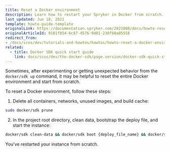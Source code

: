 ```yaml
---
title: Reset a Docker environment
description: Learn how to restart your Spryker in Docker from scratch.
last_updated: Jun 18, 2021
template: howto-guide-template
originalLink: https://documentation.spryker.com/2021080/docs/howto-reset-a-docker-environment
originalArticleId: 9181f854-6c87-4576-9d01-230f68a85558
redirect_from:
- /docs/scos/dev/tutorials-and-howtos/howtos/howto-reset-a-docker-environment.html
related:
  - title: Docker SDK quick start guide
    link: docs/scos/dev/the-docker-sdk/page.version/docker-sdk-quick-start-guide.html
---
```


Sometimes, after experimenting or getting unexpected behavior from the `docker/sdk up` command, it may be helpful to reset the entire Docker environment and start from scratch.

To reset a Docker environment, follow these steps:

1. Delete all containers, networks, unused images, and build cache:

```bash
sudo docker/sdk prune
```

2. In the project root directory, clean data, bootstrap the deploy file, and start the instance:

```bash
docker/sdk clean-data && docker/sdk boot {deploy_file_name} && docker/sdk up
```

You’ve restarted your instance from scratch.
